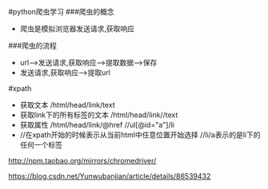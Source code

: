#python爬虫学习
###爬虫的概念
- 爬虫是模拟浏览器发送请求,获取响应

###爬虫的流程
- url-->发送请求,获取响应-->提取数据-->保存
- 发送请求,获取响应-->提取url


#xpath 
- 获取文本 /html/head/link/text 
- 获取link下的所有标签的文本 /html/head/link//text 
- 获取属性 /html/head/link/@href  //ul[@id="a"]/li
- //在xpath开始的时候表示从当前html中任意位置开始选择  //li/a表示的是li下的任何一个标签

http://npm.taobao.org/mirrors/chromedriver/

https://blog.csdn.net/Yunwubanjian/article/details/86539432